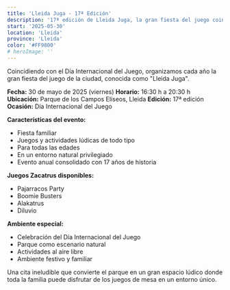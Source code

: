 ```yaml
---
title: 'Lleida Juga - 17ª Edición'
description: '17ª edición de Lleida Juga, la gran fiesta del juego coincidiendo con el Día Internacional del Juego.'
start: '2025-05-30'
location: 'Lleida'
province: 'Lleida'
color: '#FF9800'
# heroImage: ''
---
```


Coincidiendo con el Día Internacional del Juego, organizamos cada año la gran fiesta del juego de la ciudad, conocida como "Lleida Juga".

**Fecha:** 30 de mayo de 2025 (viernes)
**Horario:** 16:30 h a 20:30 h
**Ubicación:** Parque de los Campos Elíseos, Lleida
**Edición:** 17ª edición
**Ocasión:** Día Internacional del Juego

**Características del evento:**
- Fiesta familiar
- Juegos y actividades lúdicas de todo tipo
- Para todas las edades
- En un entorno natural privilegiado
- Evento anual consolidado con 17 años de historia

**Juegos Zacatrus disponibles:**
- Pajarracos Party
- Boomie Busters
- Alakatrus
- Diluvio

**Ambiente especial:**
- Celebración del Día Internacional del Juego
- Parque como escenario natural
- Actividades al aire libre
- Ambiente festivo y familiar

Una cita ineludible que convierte el parque en un gran espacio lúdico donde toda la familia puede disfrutar de los juegos de mesa en un entorno único.
